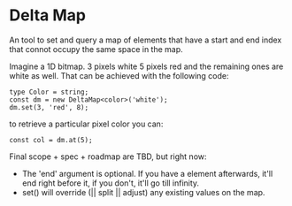 # Delta Map
An tool to set and query a map of elements that have a start and end index that connot occupy the same space in the map.

Imagine a 1D bitmap. 3 pixels white 5 pixels red and the remaining ones are white as well.
That can be achieved with the following code:

```
type Color = string;
const dm = new DeltaMap<color>('white');
dm.set(3, 'red', 8);
```

to retrieve a particular pixel color you can:
```
const col = dm.at(5);
```

Final scope + spec + roadmap are TBD, but right now:
- The 'end' argument is optional. If you have a element afterwards, it'll end right before it, if you don't, it'll go till infinity.
- set() will override (|| split || adjust) any existing values on the map.

